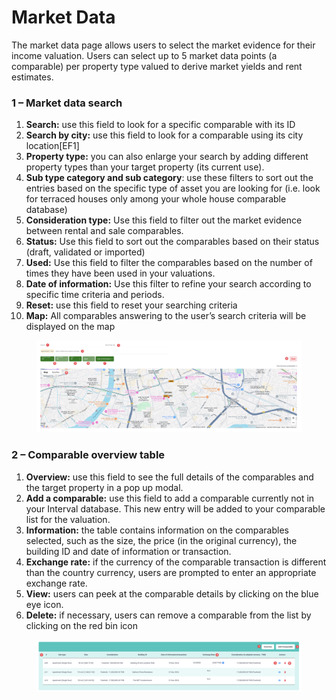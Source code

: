 # Market Data

The market data page allows users to select the market evidence for their income valuation. Users can select up to 5 market data points (a comparable) per property type valued to derive market yields and rent estimates.

### 1 – Market data search <a href="#id-1-1---market-data-search" id="id-1-1---market-data-search"></a>

1. **Search:** use this field to look for a specific comparable with its ID
2. **Search by city:** use this field to look for a comparable using its city location\[EF1]&#x20;
3. **Property type:** you can also enlarge your search by adding different property types than your target property (its current use).
4. **Sub type category and sub category**: use these filters to sort out the entries based on the specific type of asset you are looking for (i.e. look for terraced houses only among your whole house comparable database)
5. **Consideration type:** Use this field to filter out the market evidence between rental and sale comparables.
6. **Status:** Use this field to sort out the comparables based on their status (draft, validated or imported)
7. **Used:** Use this field to filter the comparables based on the number of times they have been used in your valuations.
8. **Date of information:** Use this filter to refine your search according to specific time criteria and periods.
9. **Reset:** use this field to reset your searching criteria
10. **Map:** All comparables answering to the user’s search criteria will be displayed on the map

<figure><img src="../../../../.gitbook/assets/image (47).png" alt=""><figcaption></figcaption></figure>

### 2 – Comparable overview table <a href="#id-2-2---comparable-overview-table" id="id-2-2---comparable-overview-table"></a>

1. **Overview:** use this field to see the full details of the comparables and the target property in a pop up modal.
2. **Add a comparable:** use this field to add a comparable currently not in your Interval database. This new entry will be added to your comparable list for the valuation.
3. **Information:** the table contains information on the comparables selected, such as the size, the price (in the original currency), the building ID and date of information or transaction.
4. **Exchange rate:** if the currency of the comparable transaction is different than the country currency, users are prompted to enter an appropriate exchange rate.
5. **View:** users can peek at the comparable details by clicking on the blue eye icon.
6. **Delete:** if necessary, users can remove a comparable from the list by clicking on the red bin icon

<figure><img src="../../../../.gitbook/assets/image (48).png" alt=""><figcaption></figcaption></figure>
